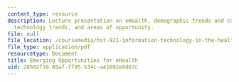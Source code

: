 ```yaml
---
content_type: resource
description: Lecture presentation on eHealth, demographic trends and cultural factors,
  technology trends, and areas of opportunity.
file: null
file_location: /coursemedia/hst-921-information-technology-in-the-health-care-system-of-the-future-spring-2009/28502f1985afff95534ca41692e0d67c_MITHST_921S09_lec09_sroka.pdf
file_type: application/pdf
resourcetype: Document
title: Emerging Opportunities for eHealth
uid: 28502f19-85af-ff95-534c-a41692e0d67c
---
```

